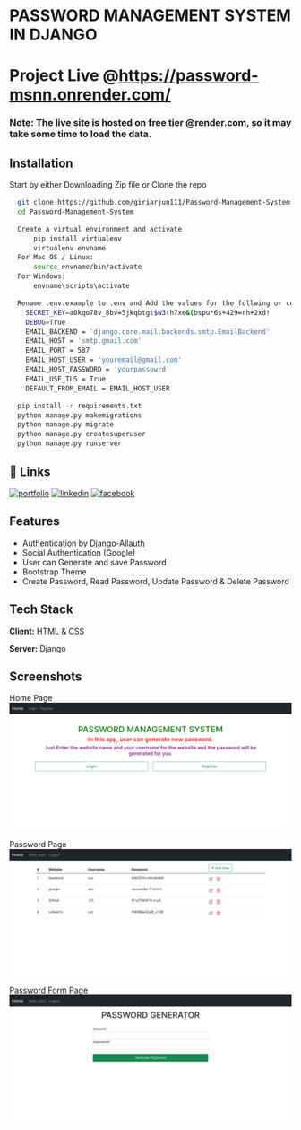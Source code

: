 
# PASSWORD MANAGEMENT SYSTEM IN DJANGO 

# Project Live @https://password-msnn.onrender.com/
### Note: The live site is hosted on free tier @render.com, so it may take some time to load the data.


## Installation

Start by either Downloading Zip file or Clone the repo

```bash
  git clone https://github.com/giriarjun111/Password-Management-System.git
  cd Password-Management-System
```

```bash
  Create a virtual environment and activate
      pip install virtualenv
      virtualenv envname
  For Mac OS / Linux:
      source envname/bin/activate
  For Windows:
      envname\scripts\activate
```
```bash
  Rename .env.example to .env and Add the values for the follwing or copy this:
    SECRET_KEY=a0kqo78v_8bv=5jkqbtgt$w3(h7xe&(bspu*6s+429=rh+2xd!
    DEBUG=True
    EMAIL_BACKEND = 'django.core.mail.backends.smtp.EmailBackend'
    EMAIL_HOST = 'smtp.gmail.com'
    EMAIL_PORT = 587
    EMAIL_HOST_USER = 'youremail@gmail.com'
    EMAIL_HOST_PASSWORD = 'yourpassowrd'
    EMAIL_USE_TLS = True
    DEFAULT_FROM_EMAIL = EMAIL_HOST_USER
```

```bash
  pip install -r requirements.txt
  python manage.py makemigrations
  python manage.py migrate
  python manage.py createsuperuser
  python manage.py runserver
```
    
## 🔗 Links
[![portfolio](https://img.shields.io/badge/my_portfolio-000?style=for-the-badge&logo=ko-fi&logoColor=white)](https://arjungiri.tk/)
[![linkedin](https://img.shields.io/badge/linkedin-0A66C2?style=for-the-badge&logo=linkedin&logoColor=white)](https://www.linkedin.com/in/arjun-giri-full-stack-web-developer-08577519b/)
[![facebook](https://img.shields.io/badge/facebook-1DA1F2?style=for-the-badge&logo=facebook&logoColor=white)](https://www.facebook.com/arjun.giri.5099940)



## Features

- Authentication by [Django-Allauth](https://django-allauth.readthedocs.io/en/latest/)
- Social Authentication (Google)
- User can Generate and save Password
- Bootstrap Theme
- Create Password, Read Password, Update Password & Delete Password

## Tech Stack

**Client:** HTML & CSS

**Server:** Django


## Screenshots
Home Page
![Home Page](static/images/home.png "Home Page")

Password Page
![Course Page](static/images/password.png "Password Page")

Password Form Page
![Course Page](static/images/password_form.png "Password Form Page")








